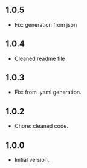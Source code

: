 ## 1.0.5

- Fix: generation from json

## 1.0.4

- Cleaned readme file

## 1.0.3

- Fix: from .yaml generation.

## 1.0.2

- Chore: cleaned code.

## 1.0.0

- Initial version.
